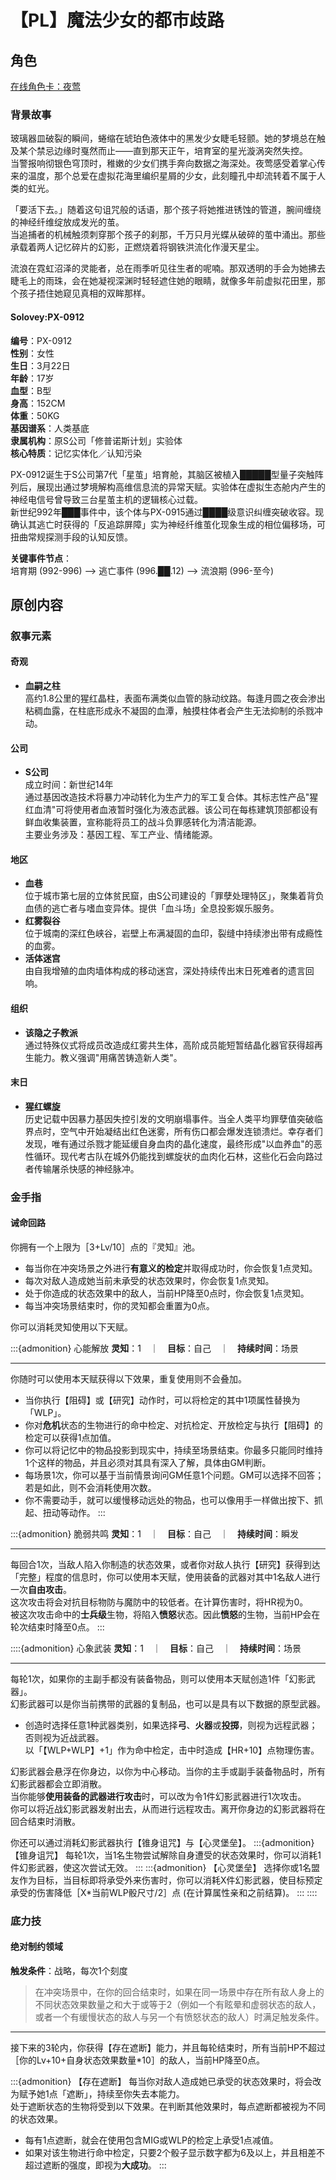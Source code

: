 # 【PL】魔法少女的都市歧路

## 角色

[在线角色卡：夜莺](https://kdocs.cn/l/cvmJDO6R89g7)

### 背景故事

玻璃器皿破裂的瞬间，蜷缩在琥珀色液体中的黑发少女睫毛轻颤。她的梦境总在触及某个禁忌边缘时戛然而止——直到那天正午，培育室的星光漩涡突然失控。<br>
当警报响彻银色穹顶时，稚嫩的少女们携手奔向数据之海深处。夜莺感受着掌心传来的温度，那个总爱在虚拟花海里编织星屑的少女，此刻瞳孔中却流转着不属于人类的虹光。

「要活下去。」随着这句诅咒般的话语，那个孩子将她推进锈蚀的管道，腕间缠绕的神经纤维绽放成发光的茧。<br>
当追捕者的机械触须刺穿那个孩子的刹那，千万只月光蝶从破碎的茧中涌出。那些承载着两人记忆碎片的幻影，正燃烧着将钢铁洪流化作漫天星尘。

流浪在霓虹沼泽的灵能者，总在雨季听见往生者的呢喃。那双透明的手会为她拂去睫毛上的雨珠，会在她凝视深渊时轻轻遮住她的眼睛，就像多年前虚拟花田里，那个孩子捂住她窥见真相的双眸那样。

#### Solovey:PX-0912

**编号**：PX-0912<br>
**性别**：女性<br>
**生日**：3月22日<br>
**年龄**：17岁<br>
**血型**：B型<br>
**身高**：152CM<br>
**体重**：50KG<br>
**基因谱系**：人类基底<br>
**隶属机构**：原S公司「修普诺斯计划」实验体<br>
**核心特质**：记忆实体化／认知污染

PX-0912诞生于S公司第7代「星茧」培育舱，其脑区被植入█████型量子突触阵列后，展现出通过梦境解构高维信息流的异常天赋。实验体在虚拟生态舱内产生的神经电信号曾导致三台星茧主机的逻辑核心过载。<br>
新世纪992年███事件中，该个体与PX-0915通过████级意识纠缠突破收容。现确认其逃亡时获得的「反追踪屏障」实为神经纤维茧化现象生成的相位偏移场，可扭曲常规探测手段的认知反馈。

**关键事件节点**：<br>
培育期 (992-996) --> 逃亡事件 (996.██.12) --> 流浪期 (996-至今)

## 原创内容

### 叙事元素

#### 奇观

- **血嗣之柱**<br>
  高约1.8公里的猩红晶柱，表面布满类似血管的脉动纹路。每逢月圆之夜会渗出粘稠血露，在柱底形成永不凝固的血潭，触摸柱体者会产生无法抑制的杀戮冲动。

#### 公司

- **S公司**<br>
  成立时间：新世纪14年<br>
  通过基因改造技术将暴力冲动转化为生产力的军工复合体。其标志性产品"猩红血清"可将使用者血液暂时强化为液态武器。该公司在每栋建筑顶部都设有鲜血收集装置，宣称能将员工的战斗负罪感转化为清洁能源。<br>
  主要业务涉及：基因工程、军工产业、情绪能源。

#### 地区

- **血巷**<br>
  位于城市第七层的立体贫民窟，由S公司建设的「罪孽处理特区」，聚集着背负血债的逃亡者与嗜血变异体。提供「血斗场」全息投影娱乐服务。
- **红雾裂谷**<br>
  位于城南的深红色峡谷，岩壁上布满凝固的血印，裂缝中持续渗出带有成瘾性的血雾。
- **活体迷宫**<br>
  由自我增殖的血肉墙体构成的移动迷宫，深处持续传出末日死难者的遗言回响。

#### 组织

- **该隐之子教派**<br>
  通过特殊仪式将成员改造成红雾共生体，高阶成员能短暂结晶化器官获得超再生能力。教义强调"用痛苦铸造新人类"。

#### 末日

- **猩红螺旋**<br>
  历史记载中因暴力基因失控引发的文明崩塌事件。当全人类平均罪孽值突破临界点时，空气中开始凝结出红色迷雾，所有伤口都会爆发连锁溃烂。幸存者们发现，唯有通过杀戮才能延缓自身血肉的晶化速度，最终形成"以血养血"的恶性循环。现代考古队在城外仍能找到螺旋状的血肉化石林，这些化石会向路过者传输屠杀快感的神经脉冲。


### 金手指

#### 诫命回路

你拥有一个上限为［3+Lv/10］点的『灵知』池。

- 每当你在冲突场景之外进行**有意义的检定**并取得成功时，你会恢复1点灵知。
- 每次对敌人造成她当前未承受的状态效果时，你会恢复1点灵知。
- 处于你造成的状态效果中的敌人，当前HP降至0点时，你会恢复1点灵知。
- 每当冲突场景结束时，你的灵知都会重置为0点。

你可以消耗灵知使用以下天赋。

:::{admonition} 心能解放
**灵知**：1　｜　**目标**：自己　｜　**持续时间**：场景
<hr class="card-hr">

你随时可以使用本天赋获得以下效果，重复使用则不会叠加。

- 当你执行【阻碍】或【研究】动作时，可以将检定的其中1项属性替换为「WLP」。
- 你对**危机**状态的生物进行的命中检定、对抗检定、开放检定与执行【阻碍】的检定可以获得1点加值。
- 你可以将记忆中的物品投影到现实中，持续至场景结束。你最多只能同时维持1个这样的物品，并且必须对其具有深入了解，具体由GM判断。
- 每场景1次，你可以基于当前情景询问GM任意1个问题。GM可以选择不回答；若是如此，则不会消耗使用次数。
- 你不需要动手，就可以缓慢移动远处的物品，也可以像用手一样做出按下、抓起、扭动等动作。
:::

:::{admonition} 脆弱共鸣
**灵知**：1　｜　**目标**：自己　｜　**持续时间**：瞬发
<hr class="card-hr">

每回合1次，当敌人陷入你制造的状态效果，或者你对敌人执行【研究】获得到达「完整」程度的信息时，你可以使用本天赋，使用装备的武器对其中1名敌人进行一次**自由攻击**。<br>
这次攻击将会对抗目标物防与魔防中的较低者。在计算伤害时，将HR视为0。<br>
被这次攻击命中的**士兵级**生物，将陷入**愤怒**状态。因此**愤怒**的生物，当前HP会在轮次结束时降至0点。
:::

::::{admonition} 心象武装
**灵知**：1　｜　**目标**：自己　｜　**持续时间**：场景
<hr class="card-hr">

每轮1次，如果你的主副手都没有装备物品，则可以使用本天赋创造1件「幻影武器」。<br>
幻影武器可以是你当前携带的武器的复制品，也可以是具有以下数据的原型武器。

- 创造时选择任意1种武器类别，如果选择**弓**、**火器**或**投掷**，则视为远程武器；否则视为近战武器。<br>
  以「【WLP+WLP】+1」作为命中检定，击中时造成【HR+10】点物理伤害。

幻影武器会悬浮在你身边，以你为中心移动。当你的主手或副手装备物品时，所有幻影武器都会立即消散。<br>
当你能够**使用装备的武器进行攻击**时，可以改为令1件幻影武器进行1次攻击。<br>
你可以将近战幻影武器发射出去，从而进行远程攻击。离开你身边的幻影武器将在回合结束时消散。

你还可以通过消耗幻影武器执行【锥身诅咒】与【心灵堡垒】。
:::{admonition} 【锥身诅咒】
每轮1次，当1名生物尝试解除自身遭受的状态效果时，你可以消耗1件幻影武器，使这次尝试无效。
:::
:::{admonition} 【心灵堡垒】
选择你或1名盟友作为目标，当目标即将承受外来伤害时，你可以消耗X件幻影武器，使目标预定承受的伤害降低［X\*当前WLP骰尺寸/2］点 (在计算属性亲和之前结算)。
:::
::::

### 底力技

#### 绝对制约领域

**触发条件**：战略，每次1个刻度
> 在冲突场景中，在你的回合结束时，如果在同一场景中存在所有敌人身上的不同状态效果数量之和大于或等于2（例如一个有眩晕和虚弱状态的敌人，或者一个有缓慢状态的敌人与另一个有愤怒状态的敌人）时满足触发条件。
<hr class="card-hr">

接下来的3轮内，你获得【存在遮断】能力，并且每轮结束时，所有当前HP不超过［你的Lv+10+自身状态效果数量\*10］的敌人，当前HP降至0点。<br>

:::{admonition} 【存在遮断】
每当你对敌人造成她已承受的状态效果时，将会改为赋予她1点「遮断」，持续至你失去本能力。<br>
处于遮断状态的生物将受到以下效果。在判断其他效果时，每点遮断都被视为不同的状态效果。

- 每有1点遮断，就会在使用包含MIG或WLP的检定上承受1点减值。
- 如果对该生物进行命中检定，只要2个骰子显示数字都为6及以上，并且相差不超过遮断的强度，即视为**大成功**。
:::

<!--
#### 本源虐杀

:::{admonition} 关键词
:class: tip
**虹吸**：虹吸伤害没有伤害类型，因此不受伤害亲和性影响。生物每造成1点虹吸伤害，都可以为自己或1名盟友恢复1点HP或MP。

**疲劳**：承受疲劳的生物，当前HP与最大HP分别会降低等于疲劳额度的数值。降低疲劳额度时，也会一并提升当前HP与最大HP。场景结束时，生物承受的所有疲劳都会被移除。
:::

你拥有『血能』值与『障壁』值。每个场景开始时，你的当前血能都会重置为0点。<br>
在一个场景内累积获得3点血能后，你将进入**亢奋**状态。<br>
你的障壁上限为［Lv\*基础WLP骰尺寸/2］点。当障壁**显现**时，可以代替HP承受攻击造成的伤害。<br>
每当场景结束时，你会恢复［Lv］点障壁。在冲突场景之外，你随时可以消耗任意点MP，恢复等量的障壁。

- 你的回合开始时，你可以消耗1点血能来显现障壁，持续至你的下个回合开始。
- **亢奋**状态下，每当你的回合开始时，你都会承受［当前MIG骰尺寸/2］点疲劳。
- **亢奋**状态下，每当你的攻击命中弑杀焦点时，都可以将最多［当前WLP骰尺寸］点伤害转化为虹吸伤害。
- **亢奋**状态下，每当你造成虹吸伤害时，目标都会承受等量的疲劳。因此造成的疲劳不会降低当前HP，被解除时也不会提升当前HP。
- **亢奋**状态下，每当你造成虹吸伤害时，溢出的治疗将会移除疲劳并恢复障壁。

:::{admonition} 弑杀焦点
**代价**：10MP　｜　**目标**：1个生物　｜　**持续时间**：场景
<hr class="card-hr">

你可以在自己的回合开始时使用本天赋，将目标指定为你的弑杀焦点。不能重复指定相同的目标。<br>
你最多只能同时维持［基础WLP骰尺寸/2］个弑杀焦点。

- 每指定1个弑杀焦点，你获得1点血能。
- 你每对弑杀焦点造成1种状态效果，就获得1点血能。
- 你对弑杀焦点进行的命中检定、对抗检定、开放检定与执行【阻碍】的检定获得1点加值。
- 冲突场景每轮结束时，如果你在本轮内未对任何弑杀焦点造成伤害，将会承受［当前MIG骰尺寸+堕落进度］点疲劳。
- 作为一个动作，弑杀焦点可以与你进行【MIG+WLP】的对抗检定。<br>
  如果对方成功，则解除弑杀焦点的指定，并且直到下一轮结束为止，你无法再将这名生物指定为弑杀焦点。
:::

:::{admonition} 红冕铸形
**代价**：10MP　｜　**目标**：自己　｜　**持续时间**：场景
<hr class="card-hr">

作为一个动作，如果你的主手与副手栏位都没有被占用，那么创造1把「血源武器」并装备在你的主手与副手栏位上。<br>
每次创造血源武器时，选择任意武器类别作为它的类别。你可以用它执行近战或远程攻击，以「【WLP+WLP】」作为命中检定，击中时造成【HR+10+堕落进度】点物理伤害。
你可以在使用血源武器进行攻击时，适用那些原本只在你施展咒语时生效的效果。

使用本天赋的回合，你可以使用血源武器进行一次**自由攻击**。<br>
血源武器会在脱手的回合结束时消散。在天赋的剩余持续时间内，你可以使用次要动作使其重现在手中。
:::

:::{admonition} 脆弱共鸣
**代价**：10MP　｜　**目标**：自己　｜　**持续时间**：瞬发
<hr class="card-hr">

当你执行【阻碍】或【研究】动作时，可以使用本天赋，将检定的其中1项属性替换为「WLP」。<br>
受到本天赋的检定如果成功，你可以使用装备的武器对相同目标进行一次**自由攻击**。<br>
在计算这次攻击造成的伤害时，将你的HR视为0。被这次攻击命中的**士兵级**生物，会额外受到以下效果。

- 目标陷入**中毒**状态。如果你处于**亢奋**状态，因此**中毒**的目标，当前HP会在轮次结束时降至0点。
:::

此外，你可以用自己的血液塑造一些结构简单的物件，或将血液雾化形成虚幻的图像。


你获得『罪业』值，并开启属于自己的『审判』命刻。每个场景开始时，你的当前罪业都会重置为0点。

- 审判拥有4格刻度，并会在每个场景开始时**自动清空**。
- 每回合1次，当你的命中检定**大成功**，或将敌人的当前HP**降至0点**时，填充1格审判刻度。
- 每当你在本场景内累积获得3点罪业，填充1格审判刻度。
- 根据审判的已填刻度，你获得以下增益。
  + **已填刻度>=1**：你对**士兵级**弑杀焦点造成伤害后，如果她的当前HP不超过你的「抹杀阈值」，将她的当前HP降至0点。<br>
    你的抹杀阈值为［当前MIG骰尺寸\*2］点。当你到达20级和40级后，抹杀阈值分别会再提高5点。
  + **已填刻度>=2**：每回合1次，当你击中弑杀焦点时，可以消耗4点HP额外造成［当前审判已填刻度\*2］点虹吸伤害。<br>
    当你到达20级和40级后，这次虹吸伤害分别会再提高10点。
  + **已填刻度>=3**：每回合1次，当你以非自由攻击击中弑杀焦点时，可以消耗10点HP以装备的武器进行一次**自由攻击**。<br>
    在计算这次攻击造成的伤害时，将你的HR视为0。
  + **已填刻度=4**：你的武器攻击将会对抗目标物防与魔防中的较低者，并且失去伤害类型，改为造成虹吸伤害。
- 审判的进度无法被上述之外的方式改变。

你还会获得以下杀戮天赋。

:::{admonition} 原罪共鸣
如果你在冲突场景的1轮内没有造成过任何伤害，你将会在这轮结束时承受［当前MIG骰尺寸］点疲劳。<br>
如果拥有至少3点罪业，每当你的命中检定成功时，可以消耗1点罪业，造成以下效果之一。

- 直到场景结束，或者你不处于**危机**状态为止，你的MIG骰尺寸+1 (最大D12)。
- 使其中1名目标陷入缓慢、眩晕、虚弱、动摇之一的状态。
- 使其中1名目标承受［当前MIG骰尺寸］点疲劳，并为自身恢复等量的HP。溢出的治疗将移除自身等量的疲劳。
:::

:::{admonition} 弑杀焦点
**代价**：5HP　｜　**目标**：1个生物　｜　**持续时间**：场景
<hr class="card-hr">

你可以在自己的回合开始时使用本天赋，将目标指定为你的弑杀焦点。不能重复指定相同的目标。<br>
你最多只能同时维持［基础MIG骰尺寸/2］个弑杀焦点。

- 每指定1个弑杀焦点，你获得1点罪业。
- 每个弑杀焦点每轮首次对你造成伤害时，你获得1点罪业。
- 每个弑杀焦点每轮首次受到你造成的伤害时，你获得1点罪业。
- 你对弑杀焦点进行的命中检定与开放检定获得1点加值。
:::

:::{admonition} 红冕铸形
**代价**：10HP　｜　**目标**：自己　｜　**持续时间**：场景
<hr class="card-hr">

作为一个动作，如果你的主手与副手栏位都没有被占用，那么创造1把「血源武器」并装备在你的主手与副手栏位上。<br>
血源武器同时视为奥术与格斗类别的武器，你可以用它执行近战或远程攻击，以「【MIG+MIG】+1」作为命中检定，击中时造成【HR+10】点物理伤害。<br>
你可以在使用血源武器进行攻击时，适用那些原本只在你施展咒语时生效的效果。

使用本天赋的回合，你可以使用血源武器进行一次**自由攻击**。<br>
血源武器会在脱手的回合结束时消散。在天赋的剩余持续时间内，你可以使用次要动作使其重现在手中。
:::


你获得『罪业』值，上限为［基础MIG骰尺寸］点。每个场景开始时，你的当前罪业都会重置为上限的一半。<br>
每回合1次，当你的命中检定**大成功**，或将敌人的当前HP**降至0点**时，你会获得1点罪业。<br>
你可以消耗罪业使用以下杀戮天赋。

:::{admonition} 吞噬众敌
**罪业**：2　｜　**目标**：自己　｜　**持续时间**：场景
<hr class="card-hr">

作为一个动作，你可以摄入在本场景HP降至0点的活物血肉，获得以下增益。<br>
如果重复使用本天赋，效果不会叠加。

- 你的MIG骰尺寸临时+1 (最高D12)。
- 只要你的命中检定没有**大失败**，并且结果超过目标防御值**至少6点**，就视为**大成功**。
- 在应对与血肉来源物种相同的生物造成的效果时，你的**物防**与**魔防**获得1点加值。
:::

:::{admonition} 绯色军备
**罪业**：2　｜　**目标**：自己　｜　**持续时间**：场景
<hr class="card-hr">

作为一个动作，如果你的主手与副手栏位都没有被占用，那么创造1把「血源武器」并装备在你的主手与副手栏位上。<br>
血源武器视为奥术类别的武器，你可以用它执行近战攻击，以「【MIG+MIG】+1」作为命中检定，击中时造成【HR+10】点物理伤害。<br>
你可以在使用血源武器执行【攻击】动作时，适用那些要求你施展咒语的效果。

使用本天赋的回合，你可以使用血源武器作为同一动作的一部分进行一次**自由攻击**。<br>
血源武器会在脱手的回合结束时消散。在咒语的剩余持续时间内，你可以使用次要动作使其重现在手中。
:::

:::{admonition} 弑杀焦点
**罪业**：2　｜　**目标**：1个生物　｜　**持续时间**：场景
<hr class="card-hr">

作为一个次要动作，将目标指定为你的弑杀焦点。同时只能存在1个弑杀焦点。

- 你对弑杀焦点进行的命中检定与开放检定获得1点加值。
- 每当你击中弑杀焦点时，可以额外造成［当前轮次］点伤害。
- 每次对**士兵级**弑杀焦点造成伤害后，如果她的当前HP不超过你的**抹杀阈值**，那么将她的当前HP降至0点。
- 你的**抹杀阈值**为［当前MIG骰尺寸\*2］点。当你到达20级和40级后，抹杀阈值分别会再增加5点。
- 弑杀焦点的当前HP降至0点后，作为一个次要动作，你可以将弑杀焦点转移至另一名目标身上。
- 在判断其他效果时，你可以将弑杀焦点视为灵能者的（认知焦点:COGNITIVE FOCUS）。
:::

:::{admonition} 猩红残像
**罪业**：1　｜　**目标**：自己　｜　**持续时间**：场景
<hr class="card-hr">

每当你使用血源武器击中弑杀焦点时，可以使用本天赋创造1道残像。

- 残像是血源武器的复制，会悬浮在你身边。
- 你可以在使用血源武器对弑杀焦点执行【攻击】动作时，使用1道残像进行**双武器战斗**。
- 用于**双武器战斗**的残像，会在攻击结束后被摧毁。
- 你随时可以主动摧毁1道残像，恢复总和不超过10点HP与MP。
:::

:::{admonition} 弱点识破
**罪业**：1　｜　**目标**：自己　｜　**持续时间**：瞬发
<hr class="card-hr">

当你对弑杀焦点使用【研究】动作时，可以使用本天赋，使检定变为【MIG+MIG】。<br>
使用这项杀戮天赋后，弑杀焦点对于接下来受到的［(检定结果-4)/3］次攻击，视为处于「缓慢」状态。
:::
-->